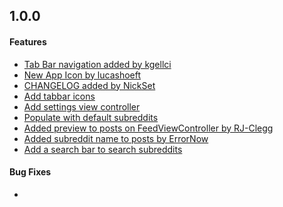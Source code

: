 [//]: # (The top level header could be the most recent branch, version identifier, or group of commits.)

## 1.0.0

#### Features

[//]: # (Once features are added, document them here in user friendly language)

* [Tab Bar navigation added by kgellci](https://github.com/kgellci/Area51/pull/34)
* [New App Icon by lucashoeft](https://github.com/kgellci/Area51/pull/33)
* [CHANGELOG added by NickSet](https://github.com/kgellci/Area51/pull/32)
* [Add tabbar icons](https://github.com/kgellci/Area51/pull/38)
* [Add settings view controller](https://github.com/kgellci/Area51/pull/37)
* [Populate with default subreddits](https://github.com/kgellci/Area51/pull/46)
* [Added preview to posts on FeedViewController by RJ-Clegg](https://github.com/kgellci/Area51/pull/53)
* [Added subreddit name to posts by ErrorNow](https://github.com/kgellci/Area51/pull/62)
* [Add a search bar to search subreddits ](https://github.com/kgellci/Area51/pull/72)


#### Bug Fixes

[//]: # (After fixing a bug, document it here in user friendly language)

*
